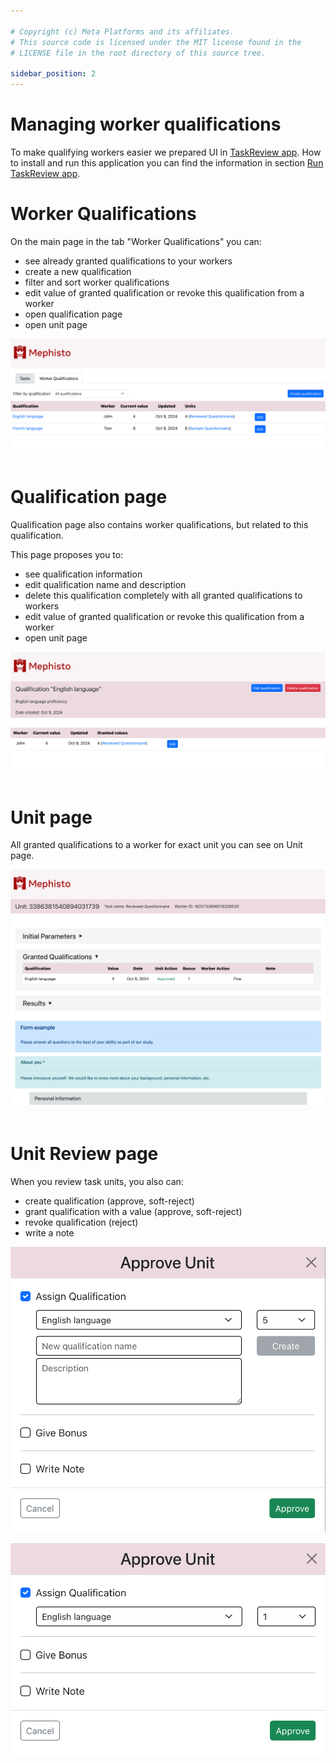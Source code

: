 ```yaml
---

# Copyright (c) Meta Platforms and its affiliates.
# This source code is licensed under the MIT license found in the
# LICENSE file in the root directory of this source tree.

sidebar_position: 2
---
```


# Managing worker qualifications

To make qualifying workers easier we prepared UI in [TaskReview app](/docs/guides/how_to_use/review_app/overview/). 
How to install and run this application you can find the information in section [Run TaskReview app](/docs/guides/how_to_use/review_app/running/).

# Worker Qualifications

On the main page in the tab "Worker Qualifications" you can:
- see already granted qualifications to your workers
- create a new qualification
- filter and sort worker qualifications
- edit value of granted qualification or revoke this qualification from a worker
- open qualification page
- open unit page

![Worker Qualifications tab](./screenshots/worker_qualifications_list.png)
<br/>
<br/>

# Qualification page

Qualification page also contains worker qualifications, but related to this qualification.

This page proposes you to:
- see qualification information
- edit qualification name and description
- delete this qualification completely with all granted qualifications to workers
- edit value of granted qualification or revoke this qualification from a worker
- open unit page

![Qualification page](./screenshots/qualification_page.png)
<br/>
<br/>

# Unit page

All granted qualifications to a worker for exact unit you can see on Unit page.

![Unit page](./screenshots/unit_page.png)
<br/>
<br/>

# Unit Review page

When you review task units, you also can:
- create qualification (approve, soft-reject)
- grant qualification with a value (approve, soft-reject)
- revoke qualification (reject)
- write a note

![Create qualification](./screenshots/review_unit_page_create_qualification.png)
<br/>

![Grant qualification](./screenshots/review_unit_page_grant_qualification.png)
<br/>
<br/>
